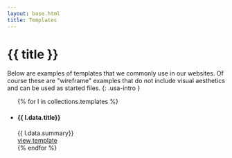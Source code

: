 ```yaml
---
layout: base.html
title: Templates
---
```

<div class="grid-container">

# {{ title }}

Below are examples of templates that we commonly use in our websites. Of course these are "wireframe" examples that do not include visual aesthetics and can be used as started files. {: .usa-intro }

<ul class="usa-card-group">
  {% for l in collections.templates %}
    <li class="usa-card tablet-lg:grid-col-6 widescreen:grid-col-3">
      <div class="usa-card__container">
      <div class="usa-card__body">
        <h4 class="usa-card__heading">{{ l.data.title}}</h4>
        {{ l.data.summary}}
      </div>
      <div class="usa-card__footer">
        <a href="{{ l.url }}" class="usa-button">view template</a>
      </div>
      </div>
    </li>
  {% endfor %}
</ul>

</div>